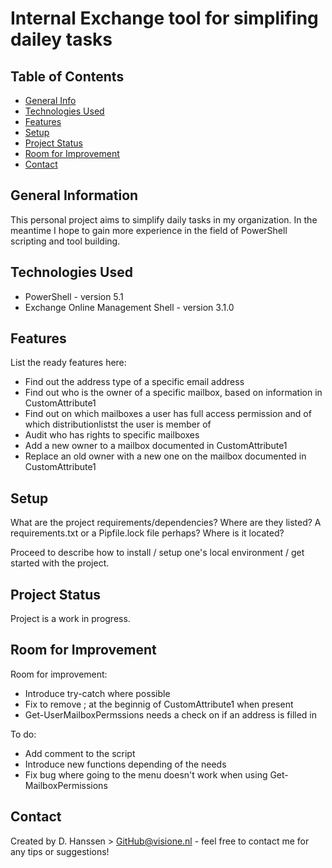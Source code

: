 # Internal Exchange tool for simplifing dailey tasks

## Table of Contents
* [General Info](#general-information)
* [Technologies Used](#technologies-used)
* [Features](#features)
* [Setup](#setup)
* [Project Status](#project-status)
* [Room for Improvement](#room-for-improvement)
* [Contact](#contact)


## General Information
This personal project aims to simplify daily tasks in my organization. In the meantime I hope to gain more experience in the field of PowerShell scripting and tool building.


## Technologies Used
- PowerShell - version 5.1
- Exchange Online Management Shell - version 3.1.0


## Features
List the ready features here:
- Find out the address type of a specific email address
- Find out who is the owner of a specific mailbox, based on information in CustomAttribute1
- Find out on which mailboxes a user has full access permission and of which distributionlistst the user is member of
- Audit who has rights to specific mailboxes
- Add a new owner to a mailbox documented in CustomAttribute1
- Replace an old owner with a new one on the mailbox documented in CustomAttribute1


## Setup
What are the project requirements/dependencies? Where are they listed? A requirements.txt or a Pipfile.lock file perhaps? Where is it located?

Proceed to describe how to install / setup one's local environment / get started with the project.


## Project Status
Project is a work in progress.


## Room for Improvement

Room for improvement:
- Introduce try-catch where possible
- Fix to remove ; at the beginnig of CustomAttribute1 when present
- Get-UserMailboxPermssions needs a check on if an address is filled in

To do:
- Add comment to the script
- Introduce new functions depending of the needs
- Fix bug where going to the menu doesn't work when using Get-MailboxPermissions


## Contact
Created by D. Hanssen > GitHub@visione.nl - feel free to contact me for any tips or suggestions!